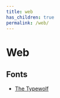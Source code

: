 ```yaml
---
title: web
has_children: true
permalink: /web/
---
```



# Web

## Fonts

* [The Typewolf](https://www.typewolf.com)
